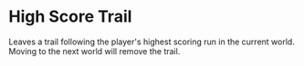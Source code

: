 # High Score Trail

Leaves a trail following the player's highest scoring run in the current world. Moving to the next world will remove the trail.
